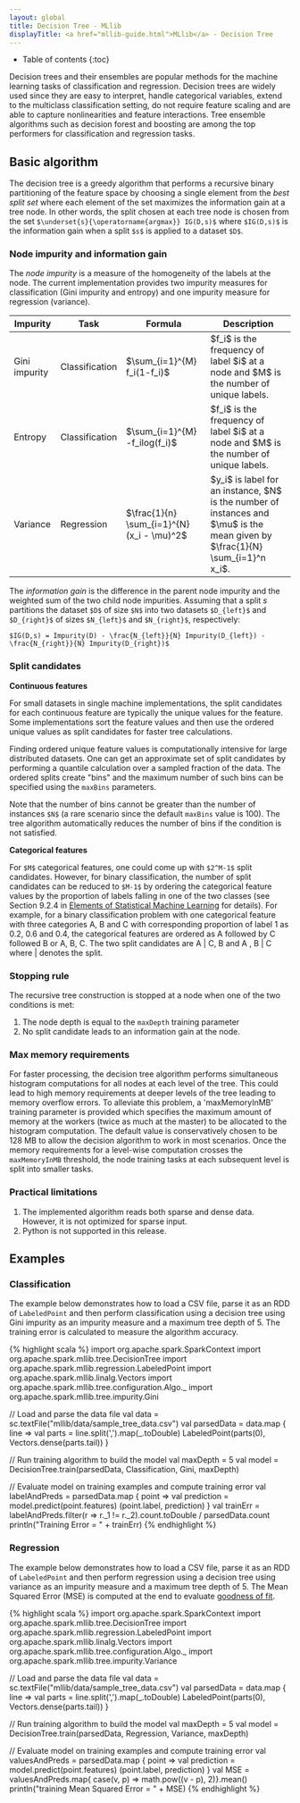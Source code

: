 ```yaml
---
layout: global
title: Decision Tree - MLlib
displayTitle: <a href="mllib-guide.html">MLlib</a> - Decision Tree
---
```


* Table of contents
{:toc}

Decision trees and their ensembles are popular methods for the machine learning tasks of
classification and regression. Decision trees are widely used since they are easy to interpret,
handle categorical variables, extend to the multiclass classification setting, do not require
feature scaling and are able to capture nonlinearities and feature interactions. Tree ensemble
algorithms such as decision forest and boosting are among the top performers for classification and
regression tasks.

## Basic algorithm

The decision tree is a greedy algorithm that performs a recursive binary partitioning of the feature
space by choosing a single element from the *best split set* where each element of the set maximizes
the information gain at a tree node. In other words, the split chosen at each tree node is chosen
from the set `$\underset{s}{\operatorname{argmax}} IG(D,s)$` where `$IG(D,s)$` is the information
gain when a split `$s$` is applied to a dataset `$D$`.

### Node impurity and information gain

The *node impurity* is a measure of the homogeneity of the labels at the node. The current
implementation provides two impurity measures for classification (Gini impurity and entropy) and one
impurity measure for regression (variance).

<table class="table">
  <thead>
    <tr><th>Impurity</th><th>Task</th><th>Formula</th><th>Description</th></tr>
  </thead>
  <tbody>
    <tr>
      <td>Gini impurity</td>
	  <td>Classification</td>
	  <td>$\sum_{i=1}^{M} f_i(1-f_i)$</td><td>$f_i$ is the frequency of label $i$ at a node and $M$ is the number of unique labels.</td>
    </tr>
    <tr>
      <td>Entropy</td>
	  <td>Classification</td>
	  <td>$\sum_{i=1}^{M} -f_ilog(f_i)$</td><td>$f_i$ is the frequency of label $i$ at a node and $M$ is the number of unique labels.</td>
    </tr>
    <tr>
      <td>Variance</td>
	  <td>Regression</td>
     <td>$\frac{1}{n} \sum_{i=1}^{N} (x_i - \mu)^2$</td><td>$y_i$ is label for an instance,
	  $N$ is the number of instances and $\mu$ is the mean given by $\frac{1}{N} \sum_{i=1}^n x_i$.</td>
    </tr>
  </tbody>
</table>

The *information gain* is the difference in the parent node impurity and the weighted sum of the two
child node impurities. Assuming that a split $s$ partitions the dataset `$D$` of size `$N$` into two
datasets `$D_{left}$` and `$D_{right}$` of sizes `$N_{left}$` and `$N_{right}$`, respectively:

`$IG(D,s) = Impurity(D) - \frac{N_{left}}{N} Impurity(D_{left}) - \frac{N_{right}}{N} Impurity(D_{right})$`

### Split candidates

**Continuous features**

For small datasets in single machine implementations, the split candidates for each continuous
feature are typically the unique values for the feature. Some implementations sort the feature
values and then use the ordered unique values as split candidates for faster tree calculations.

Finding ordered unique feature values is computationally intensive for large distributed
datasets. One can get an approximate set of split candidates by performing a quantile calculation
over a sampled fraction of the data. The ordered splits create "bins" and the maximum number of such
bins can be specified using the `maxBins` parameters.

Note that the number of bins cannot be greater than the number of instances `$N$` (a rare scenario
since the default `maxBins` value is 100). The tree algorithm automatically reduces the number of
bins if the condition is not satisfied.

**Categorical features**

For `$M$` categorical features, one could come up with `$2^M-1$` split candidates. However, for
binary classification, the number of split candidates can be reduced to `$M-1$` by ordering the
categorical feature values by the proportion of labels falling in one of the two classes (see
Section 9.2.4 in
[Elements of Statistical Machine Learning](http://statweb.stanford.edu/~tibs/ElemStatLearn/) for
details). For example, for a binary classification problem with one categorical feature with three
categories A, B and C with corresponding proportion of label 1 as 0.2, 0.6 and 0.4, the categorical
features are ordered as A followed by C followed B or A, B, C. The two split candidates are A \| C, B
and A , B \| C where \| denotes the split.

### Stopping rule

The recursive tree construction is stopped at a node when one of the two conditions is met:

1. The node depth is equal to the `maxDepth` training parameter
2. No split candidate leads to an information gain at the node.

### Max memory requirements

For faster processing, the decision tree algorithm performs simultaneous histogram computations for all nodes at each level of the tree. This could lead to high memory requirements at deeper levels of the tree leading to memory overflow errors. To alleviate this problem, a 'maxMemoryInMB' training parameter is provided which specifies the maximum amount of memory at the workers (twice as much at the master) to be allocated to the histogram computation. The default value is conservatively chosen to be 128 MB to allow the decision algorithm to work in most scenarios. Once the memory requirements for a level-wise computation crosses the `maxMemoryInMB` threshold, the node training tasks at each subsequent level is split into smaller tasks.

### Practical limitations

1. The implemented algorithm reads both sparse and dense data. However, it is not optimized for sparse input.
2. Python is not supported in this release.

## Examples

### Classification

The example below demonstrates how to load a CSV file, parse it as an RDD of `LabeledPoint` and then
perform classification using a decision tree using Gini impurity as an impurity measure and a
maximum tree depth of 5. The training error is calculated to measure the algorithm accuracy.

<div class="codetabs">
<div data-lang="scala">
{% highlight scala %}
import org.apache.spark.SparkContext
import org.apache.spark.mllib.tree.DecisionTree
import org.apache.spark.mllib.regression.LabeledPoint
import org.apache.spark.mllib.linalg.Vectors
import org.apache.spark.mllib.tree.configuration.Algo._
import org.apache.spark.mllib.tree.impurity.Gini

// Load and parse the data file
val data = sc.textFile("mllib/data/sample_tree_data.csv")
val parsedData = data.map { line =>
  val parts = line.split(',').map(_.toDouble)
  LabeledPoint(parts(0), Vectors.dense(parts.tail))
}

// Run training algorithm to build the model
val maxDepth = 5
val model = DecisionTree.train(parsedData, Classification, Gini, maxDepth)

// Evaluate model on training examples and compute training error
val labelAndPreds = parsedData.map { point =>
  val prediction = model.predict(point.features)
  (point.label, prediction)
}
val trainErr = labelAndPreds.filter(r => r._1 != r._2).count.toDouble / parsedData.count
println("Training Error = " + trainErr)
{% endhighlight %}
</div>
</div>

### Regression

The example below demonstrates how to load a CSV file, parse it as an RDD of `LabeledPoint` and then
perform regression using a decision tree using variance as an impurity measure and a maximum tree
depth of 5. The Mean Squared Error (MSE) is computed at the end to evaluate
[goodness of fit](http://en.wikipedia.org/wiki/Goodness_of_fit).

<div class="codetabs">
<div data-lang="scala">
{% highlight scala %}
import org.apache.spark.SparkContext
import org.apache.spark.mllib.tree.DecisionTree
import org.apache.spark.mllib.regression.LabeledPoint
import org.apache.spark.mllib.linalg.Vectors
import org.apache.spark.mllib.tree.configuration.Algo._
import org.apache.spark.mllib.tree.impurity.Variance

// Load and parse the data file
val data = sc.textFile("mllib/data/sample_tree_data.csv")
val parsedData = data.map { line =>
  val parts = line.split(',').map(_.toDouble)
  LabeledPoint(parts(0), Vectors.dense(parts.tail))
}

// Run training algorithm to build the model
val maxDepth = 5
val model = DecisionTree.train(parsedData, Regression, Variance, maxDepth)

// Evaluate model on training examples and compute training error
val valuesAndPreds = parsedData.map { point =>
  val prediction = model.predict(point.features)
  (point.label, prediction)
}
val MSE = valuesAndPreds.map{ case(v, p) => math.pow((v - p), 2)}.mean()
println("training Mean Squared Error = " + MSE)
{% endhighlight %}
</div>
</div>
